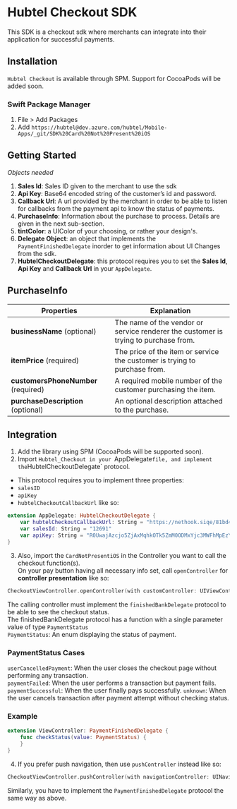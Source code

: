 # Hubtel Checkout SDK  
This SDK is a checkout sdk where merchants can integrate into their application for successful payments.  
  
## Installation  
  
`Hubtel Checkout` is available through SPM. Support for CocoaPods will be added soon.
  
### Swift Package Manager  
1. File > Add Packages  
2. Add `https://hubtel@dev.azure.com/hubtel/Mobile-Apps/_git/SDK%20Card%20Not%20Present%20iOS`  
  
## Getting Started  
_Objects needed_  
1. **Sales Id**: Sales ID given to the merchant to use the sdk  
2. **Api Key**: Base64 encoded string of the customer’s id and password.  
3. **Callback Url**: A url provided by the merchant in order to be able to listen for callbacks from the payment api to know the status of payments.  
4. **PurchaseInfo**: Information about the purchase to process. Details are given in the next sub-section.  
5. **tintColor**: a UIColor of your choosing, or rather your design's.  
6. **Delegate Object**: an object that implements the `PaymentFinishedDelegate` inorder to get information about UI Changes from the sdk.  
7. **HubtelCheckoutDelegate**: this protocol requires you to set the **Sales Id**, **Api Key** and **Callback Url** in your `AppDelegate`.  
## PurchaseInfo  
| Properties | Explanation |  
|--|--|  
| **businessName** (optional) | The name of the vendor or service renderer the customer is trying to purchase from. |  
| **itemPrice** (required) | The price of the item or service the customer is trying to purchase from.|  
| **customersPhoneNumber** (required) | A required mobile number of the customer purchasing the item. |  
| **purchaseDescription** (optional)| An optional description attached to the purchase. |  
## Integration  
1. Add the library using SPM (CocoaPods will be supported soon).  
2. Import `Hubtel_Checkout in your `AppDelegate` file, and implement the `HubtelCheckoutDelegate` protocol.  
- This protocol requires you to implement three properties:  
- `salesID`  
- `apiKey `  
- `hubtelCheckoutCallbackUrl` like so:  
```swift  
extension AppDelegate: HubtelCheckoutDelegate {  
    var hubtelCheckoutCallbackUrl: String = "https://nethook.siqe/81bd4704-d87a-4177-913b-ec42533f51c2"  
    var salesId: String = "12691"  
    var apiKey: String = "R0UwajAzcjo5ZjAxMqhkOTk5ZmM0ODMxYjc3MWFhMpEzYTNjMThbNA=="  
}  
```  
3. Also, import the `CardNotPresentiOS` in the Controller you want to call the checkout function(s).  
On your pay button having all necessary info set, call `openController` for **controller presentation** like so:  
```swift  
CheckoutViewController.openController(with customController: UIViewController, purchaseInfo: PurchaseInfo, delegate: PaymentFinishedDelegate, tintColor: UIColor? = nil)
```  
The calling controller must implement the `finishedBankDelegate` protocol to be able to see the checkout status.  
The finishedBankDelegate protocol has a function with a single parameter value of type `PaymentStatus`  
`PaymentStatus`: An enum displaying the status of payment.  
### PaymentStatus Cases
`userCancelledPayment`: When the user closes the checkout page without performing any transaction.  
`paymentFailed`: When the user performs a transaction but payment fails.
`paymentSuccessful`: When the user finally pays successfully.
`unknown`: When the user cancels transaction after payment attempt without checking status.
### Example  
```swift  
extension ViewController: PaymentFinishedDelegate {  
    func checkStatus(value: PaymentStatus) {  
    }
}
```
4. If you prefer push navigation, then use `pushController` instead like so:  
```swift  
CheckoutViewController.pushController(with navigationController: UINavigationController?, purchaseInfo: PurchaseInfo, delegate: finishedBankDelegate, tintColor: UIColor? = nil)  
```  
Similarly, you have to implement the `PaymentFinishedDelegate` protocol the same way as above.
